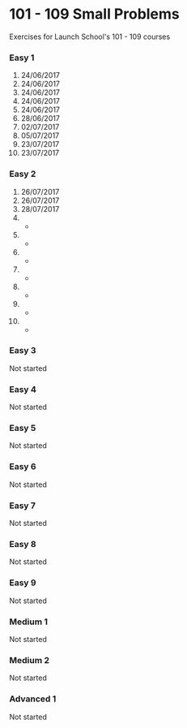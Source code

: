 # 101 - 109 Small Problems

Exercises for Launch School's 101 - 109 courses

### Easy 1

1. 24/06/2017
2. 24/06/2017
3. 24/06/2017
4. 24/06/2017
5. 24/06/2017
6. 28/06/2017
7. 02/07/2017
8. 05/07/2017
9. 23/07/2017
10. 23/07/2017

### Easy 2

1. 26/07/2017
2. 26/07/2017
3. 28/07/2017
4. -
5. -
6. -
7. -
8. -
9. -
10. -

### Easy 3

Not started

### Easy 4

Not started

### Easy 5

Not started

### Easy 6

Not started

### Easy 7

Not started

### Easy 8

Not started

### Easy 9

Not started

### Medium 1

Not started

### Medium 2

Not started

### Advanced 1

Not started

